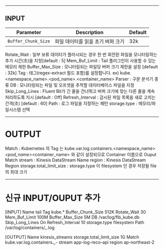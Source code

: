 


-------------------------------------------------------------------------------------------------------------------


## INPUT
|Parameter|Description|Default|
|---|---|---|
|`Buffer_Chunk_Size`|파일 데이터를 읽을 초기 버퍼 크기|32k|
Rotate_Wait : 일부 보류 데이터가 플러시되는 경우 한 번 회전된 파일을 모니터링하는 추가 시간(초)을 지정[default : 5]
Mem_Buf_Limit : Tail 플러그인이 사용할 수 있는 메모리 제한
Buffer_Max_Size : 모니터링되는 파일당 버퍼 크기 제한을 설정 [default : 32k]
Tag : 태그(regex-extract 필드 포함)를 설정합니다. 
      ex) kube.<namespace_name>.<pod_name>.<container_name>
Parser : 구문 분석기 종류
DB : 모니터링되는 파일 및 오프셋을 추적할 데이터베이스 파일을 지정
Skip_Long_Lines : Fluent Bit가 긴 줄을 건너뛰고 버퍼 크기에 맞는 다른 줄을 계속 처리하도록 지시 [default : Off]
Refresh_Interval : 감시된 파일 목록을 새로 고치는 간격(초) [default : 60]
Path : 로그 파일을 지정하는 패턴
storage.type : 메모리/파일시스템 선택


-------------------------------------------------------------------------------------------------------------------


# OUTPUT
Match : Kubernetes 의 Tag 는 kube.var.log.containers.<namespace_name>_<pod_name>_<container_name> 와 같이 설정되므로 Container 이름으로 Ouput Match
stream : Kinesis DataStream Name
region : Kinesis DataStream Region
storage.total_limit_size : storage.type 이 filesystem 인 경우 저장될 file 의 최대 크기


-------------------------------------------------------------------------------------------------------------------



# 신규 INPUT/OUPUT 추가
[INPUT]
    Name              tail
    Tag               kube.*
    Buffer_Chunk_Size 512K
    Rotate_Wait       30
    Mem_Buf_Limit     100M
    Buffer_Max_Size   5M
    DB                /var/log/flb_kube.db
    Skip_Long_Lines   On
    Refresh_Interval  10
    storage.type      filesystem
    Path              /var/log/containers/*_<EXAMPLE>*.log

[OUTPUT]
    Name kinesis_streams
    storage.total_limit_size  1G
    Match kube.var.log.containers.*_<EXAMPLE>-*
    stream app-log-reco-api
    region ap-northeast-2
